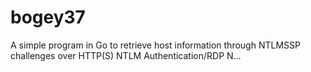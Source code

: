 # bogey37
A simple program in Go to retrieve host information through NTLMSSP challenges over HTTP(S) NTLM Authentication/RDP N…

